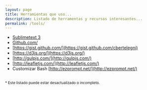 ```yaml
---
layout: page
title: Herramientas que uso...
description: Listado de herramentas y recursos interesantes...
permalink: /tools/
---
```

<style>
.post-list h2 { margin-bottom: 0; }
</style>

* [Sublimetext 3](https://www.sublimetext.com/3)
* [Github.com/](https://github.com/)
* [https://gist.github.com/](https://gist.github.com/cbertelegni)
* [https://d3js.org/](https://d3js.org/)
* [http://gulpjs.com/](http://gulpjs.com/)
* [http://leafletjs.com/](http://leafletjs.com/)
* Customizar Bash [http://ezprompt.net/](http://ezprompt.net/)

<br>
<small>* Este listado puede estar desactualizado o incompleto.</small>
